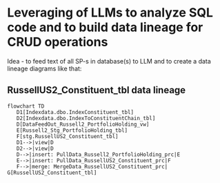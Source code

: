 # Leveraging of LLMs to analyze SQL code and to build data lineage for CRUD operations
Idea - to feed text of all SP-s in database(s) to LLM and to create a data lineage diagrams like that:
## RussellUS2_Constituent_tbl data lineage
```mermaid
flowchart TD
   D1[Indexdata.dbo.IndexConstituent_tbl]
   D2[Indexdata.dbo.IndexToConstituentChain_tbl]
   D[DataFeedOut_Russell2_PortfolioHolding_vw]
   E[Russell2_Stg_PortfolioHolding_tbl]
   F[stg.RussellUS2_Constituent_tbl]
   D1-->|view|D
   D2-->|view|D
   D-->|insert: PullData_Russell2_PortfolioHolding_prc|E
   E-->|insert: PullData_RussellUS2_Constituent_prc|F
   F-->|merge: MergeData_RussellUS2_Constituent_prc| G[RussellUS2_Constituent_tbl]
   

